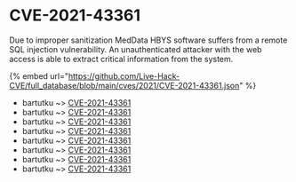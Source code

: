 # CVE-2021-43361

Due to improper sanitization MedData HBYS software suffers from a remote SQL injection vulnerability. An unauthenticated attacker with the web access is able to extract critical information from the system.

{% embed url="https://github.com/Live-Hack-CVE/full_database/blob/main/cves/2021/CVE-2021-43361.json" %}


* bartutku ~> [CVE-2021-43361](https://www.alice-snow.ru/2021/database/cve-2021-43361/cve-2021-43361-bartutku)
* bartutku ~> [CVE-2021-43361](https://www.alice-snow.ru/2021/database/cve-2021-43361/cve-2021-43361-bartutku)
* bartutku ~> [CVE-2021-43361](https://www.alice-snow.ru/2021/database/cve-2021-43361/cve-2021-43361-bartutku)
* bartutku ~> [CVE-2021-43361](https://www.alice-snow.ru/2021/database/cve-2021-43361/cve-2021-43361-bartutku)
* bartutku ~> [CVE-2021-43361](https://www.alice-snow.ru/2021/database/cve-2021-43361/cve-2021-43361-bartutku)
* bartutku ~> [CVE-2021-43361](https://www.alice-snow.ru/2021/database/cve-2021-43361/cve-2021-43361-bartutku)
* bartutku ~> [CVE-2021-43361](https://www.alice-snow.ru/2021/database/cve-2021-43361/cve-2021-43361-bartutku)
* bartutku ~> [CVE-2021-43361](https://www.alice-snow.ru/2021/database/cve-2021-43361/cve-2021-43361-bartutku)